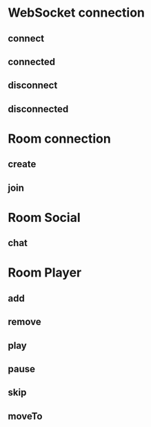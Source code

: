 # WebSocket connection
## connect
## connected
## disconnect
## disconnected
# Room connection
## create
## join
# Room Social
## chat
# Room Player
## add
## remove
## play
## pause
## skip
## moveTo